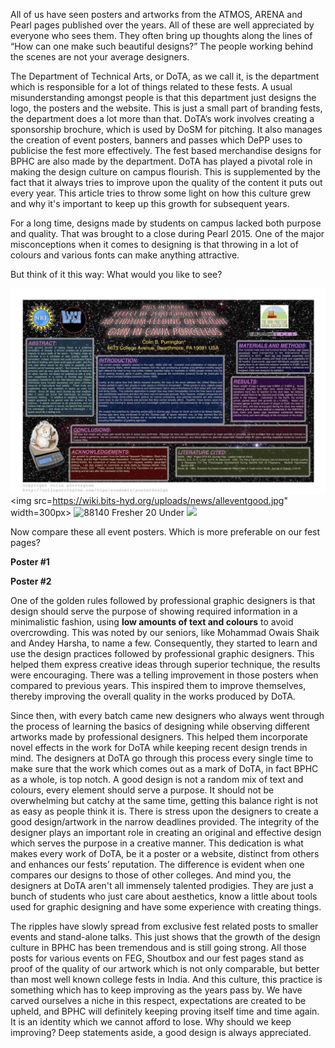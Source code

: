<!-- TITLE: Design, well-done.-->
<!-- SUBTITLE: A talk with Tushar Kanth, Secretary of Design Club, BPHC (2017-18) on poster design and more. -->

All of us have seen posters and artworks from the ATMOS, ARENA and Pearl pages published over the years. All of these are well appreciated by everyone who sees them. They often bring up thoughts along the lines of “How can one make such beautiful designs?” The people working behind the scenes are not your average designers.
 
The Department of Technical Arts, or DoTA, as we call it, is the department which is responsible for a lot of things related to these fests. A usual misunderstanding amongst people is that this department just designs the logo, the posters and the website. This is just a small part of branding fests, the department does a lot more than that. DoTA’s work involves creating a sponsorship brochure, which is used by DoSM for pitching. It also manages the creation of event posters, banners and passes which DePP uses to publicise the fest more effectively. The fest based merchandise designs for BPHC are also made by the department. DoTA has played a pivotal role in making the design culture on campus flourish. This is supplemented by the fact that it always tries to improve upon the quality of the content it puts out every year. This article tries to throw some light on how this culture grew and why it's important to keep up this growth for subsequent years.

For a long time, designs made by students on campus lacked both purpose and quality. That was brought to a close during Pearl 2015. One of the major misconceptions when it comes to designing is that throwing in a lot of colours and various fonts can make anything attractive.

But think of it this way: What would you like to see? 


![88140 Fresher 20 Under](/uploads/news/alleventbad.jpg)
<img src=https://wiki.bits-hyd.org/uploads/news/alleventgood.jpg" width=300px>
![88140 Fresher 20 Under](/uploads/news/djnitebad.jpg)
<img src="https://wiki.bits-hyd.org/uploads/news/djnitegood.jpg" width=300px>

Now compare these all event posters. Which is more preferable on our fest pages? 

**Poster #1**

**Poster #2**

One of the golden rules followed by professional graphic designers is that design should serve the purpose of showing required information in a minimalistic fashion, using **low amounts of text and colours** to avoid overcrowding. This was noted by our seniors, like Mohammad Owais Shaik and Andey Harsha, to name a few. Consequently, they started to learn and use the design practices followed by professional graphic designers.  This helped them express creative ideas through superior technique, the results were encouraging. There was a telling improvement in those posters when compared to previous years. This inspired them to improve themselves, thereby improving the overall quality in the works produced by DoTA.

Since then, with every batch came new designers who always went through the process of learning the basics of designing while observing different artworks made by professional designers. This helped them incorporate novel effects in the work for DoTA while keeping recent design trends in mind. The designers at DoTA go through this process every single time to make sure that the work which comes out as a mark of DoTA, in fact BPHC as a whole, is top notch.  A good design is not a random mix of text and colours, every element should serve a purpose. It should not be overwhelming but catchy at the same time, getting this balance right is not as easy as people think it is. There is stress upon the designers to create a good design/artwork in the narrow deadlines provided. The integrity of the designer plays an important role in creating an original and effective design which serves the purpose in a creative manner. This dedication is what makes every work of DoTA, be it a poster or a website, distinct from others and enhances our fests’ reputation. The difference is evident when one compares our designs to those of other colleges. And mind you, the designers at DoTA aren't all immensely talented prodigies. They are just a bunch of students who just care about aesthetics, know a little about tools used for graphic designing and have some experience with creating things.

The ripples have slowly spread from exclusive fest related posts to smaller events and stand-alone talks. This just shows that the growth of the design culture in BPHC has been tremendous and is still going strong. All those posts for various events on FEG, Shoutbox and our fest pages stand as proof of the quality of our artwork which is not only comparable, but better than most well known college fests in India. And this culture, this practice is something which has to keep improving as the years pass by. We have carved ourselves a niche in this respect, expectations are created to be upheld, and BPHC will definitely keeping proving itself time and time again. It is an identity which we cannot afford to lose. Why should we keep improving? Deep statements aside, a good design is always appreciated. 